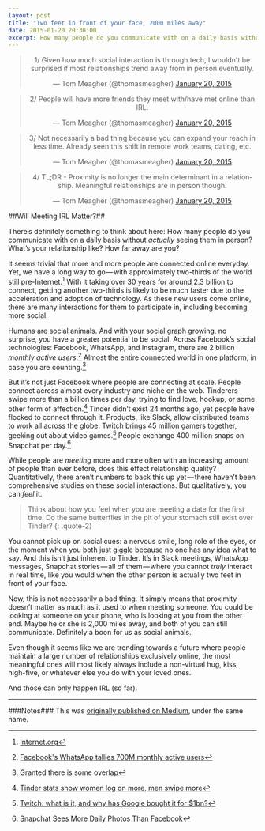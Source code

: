 ```yaml
---
layout: post
title: "Two feet in front of your face, 2000 miles away"
date: 2015-01-20 20:30:00
excerpt: How many people do you communicate with on a daily basis without actually seeing them in person? What’s your relationship like? How far away are you?
---
```


<blockquote class="twitter-tweet" lang="en" align="center"><p>1/ Given how much social interaction is through tech, I wouldn&#39;t be surprised if most relationships trend away from in person eventually.</p>&mdash; Tom Meagher (@thomasmeagher) <a href="https://twitter.com/thomasmeagher/status/557614929176690691">January 20, 2015</a></blockquote> <script async src="//platform.twitter.com/widgets.js" charset="utf-8"></script>

<blockquote class="twitter-tweet" data-conversation="none" lang="en"  align="center"><p>2/ People will have more friends they meet with/have met online than IRL.</p>&mdash; Tom Meagher (@thomasmeagher) <a href="https://twitter.com/thomasmeagher/status/557615194063781888">January 20, 2015</a></blockquote> <script async src="//platform.twitter.com/widgets.js" charset="utf-8"></script>

<blockquote class="twitter-tweet" data-conversation="none" lang="en" align="center"><p>3/ Not necessarily a bad thing because you can expand your reach in less time. Already seen this shift in remote work teams, dating, etc.</p>&mdash; Tom Meagher (@thomasmeagher) <a href="https://twitter.com/thomasmeagher/status/557615635275210752">January 20, 2015</a></blockquote> <script async src="//platform.twitter.com/widgets.js" charset="utf-8"></script>

<blockquote class="twitter-tweet" data-conversation="none" lang="en" align="center"><p>4/ TL;DR - Proximity is no longer the main determinant in a relationship. Meaningful relationships are in person though.</p>&mdash; Tom Meagher (@thomasmeagher) <a href="https://twitter.com/thomasmeagher/status/557616283320324097">January 20, 2015</a></blockquote> <script async src="//platform.twitter.com/widgets.js" charset="utf-8"></script>

##Will Meeting IRL Matter?##

There’s definitely something to think about here: How many people do you communicate with on a daily basis without *actually* seeing them in person? What’s your relationship like? How far away are you?

It seems trivial that more and more people are connected online everyday. Yet, we have a long way to go — with approximately two-thirds of the world still pre-Internet.[^1] With it taking over 30 years for around 2.3 billion to connect, getting another two-thirds is likely to be much faster due to the acceleration and adoption of technology. As these new users come online, there are many interactions for them to participate in, including becoming more social.

Humans are social animals. And with your social graph growing, no surprise, you have a greater potential to be social. Across Facebook’s social technologies: Facebook, WhatsApp, and Instagram, there are 2 billion *monthly active users*.[^2] Almost the entire connected world in one platform, in case you are counting.[^3]

But it’s not just Facebook where people are connecting at scale. People connect across almost every industry and niche on the web. Tinderers swipe more than a billion times per day, trying to find love, hookup, or some other form of affection.[^4] Tinder didn’t exist 24 months ago, yet people have flocked to connect through it. Products, like Slack, allow distributed teams to work all across the globe. Twitch brings 45 million gamers together, geeking out about video games.[^5] People exchange 400 million snaps on Snapchat per day.[^6]

While people are *meeting* more and more often with an increasing amount of people than ever before, does this effect relationship quality? Quantitatively, there aren’t numbers to back this up yet — there haven’t been comprehensive studies on these social interactions. But qualitatively, you can *feel* it.

>Think about how you feel when you are meeting a date for the first time. Do the same butterflies in the pit of your stomach still exist over Tinder?
{: .quote-2}

You cannot pick up on social cues: a nervous smile, long role of the eyes, or the moment when you both just giggle because no one has any idea what to say. And this isn’t just inherent to Tinder. It’s in Slack meetings, WhatsApp messages, Snapchat stories — all of them — where you cannot *truly* interact in real time, like you would when the other person is actually two feet in front of your face.

Now, this is not necessarily a bad thing. It simply means that proximity doesn’t matter as much as it used to when meeting someone. You could be looking at someone on your phone, who is looking at you from the other end. Maybe he or she is 2,000 miles away, and both of you can still communicate. Definitely a boon for us as social animals.

Even though it seems like we are trending towards a future where people maintain a large number of relationships exclusively online, the most meaningful ones will most likely always include a non-virtual hug, kiss, high-five, or whatever else you do with your loved ones.

And those can only happen IRL (so far).

***

###Notes###
This was [originally published on Medium](https://medium.com/@tfm/will-meeting-irl-matter-a4755841c359), under the same name.

[^1]: [Internet.org](http://internet.org)
[^2]: [Facebook's WhatsApp tallies 700M monthly active users](http://www.cnet.com/news/facebooks-whatsapp-messaging-service-tallies-700-million-monthly-active-users/)
[^3]: Granted there is some overlap
[^4]: [Tinder stats show women log on more, men swipe more](http://www.dailydot.com/technology/new-tinder-use-stats/)
[^5]: [Twitch: what is it, and why has Google bought it for $1bn?](http://www.theguardian.com/technology/2014/jul/25/twitch-google-gaming-video-site)
[^6]: [Snapchat Sees More Daily Photos Than Facebook](http://techcrunch.com/2013/11/19/snapchat-reportedly-sees-more-daily-photos-than-facebook/)